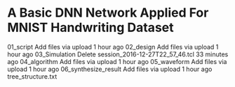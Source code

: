 # A Basic DNN Network Applied For MNIST Handwriting Dataset


01_script	Add files via upload	1 hour ago
02_design	Add files via upload	1 hour ago
03_Simulation	Delete session_2016-12-27T22_57_46.tcl	33 minutes ago
04_algorithm	Add files via upload	1 hour ago
05_waveform	Add files via upload	1 hour ago
06_synthesize_result	Add files via upload	1 hour ago
tree_structure.txt
